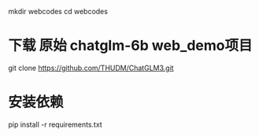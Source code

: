 mkdir webcodes
cd webcodes

# 下载 原始 chatglm-6b web_demo项目
git clone https://github.com/THUDM/ChatGLM3.git

# 安装依赖
pip install -r requirements.txt
